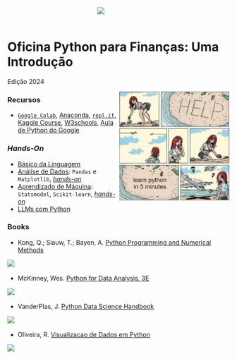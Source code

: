 <img src="http://meusite.mackenzie.br/rogerio/mackenzie_logo/UPM.2_horizontal_vermelho.jpg" width=300, align="right"> 

<br>
<br>


# Oficina Python para Finanças: Uma Introdução  
Edição 2024

<img src="https://github.com/Rogerio-mack/Oficina_Python_para_Financas/blob/main/figs/LearnPythonHAHAHA.png?raw=true" width=250, align="right"> 

### Recursos
* [`Google Colab`](https://colab.research.google.com/notebooks/intro.ipynb), [Anaconda](https://www.anaconda.com/), 
[`repl.it`](https://replit.com/), [Kaggle Course](https://www.kaggle.com/learn), [W3schools](https://www.w3schools.com/python/default.asp),
[Aula de Python do Google](https://developers.google.com/edu/python?hl=pt-br)

### *Hands-On*
* [Básico da Linguagem](https://colab.research.google.com/github/Rogerio-mack/Oficina_Python_para_Financas/blob/main/Basico.ipynb)
* [Análise de Dados](http://meusite.mackenzie.br/rogerio/MyBook/_build/html/intro.html): `Pandas` e `Matplotlib`, [*hands-on*](https://colab.research.google.com/github/Rogerio-mack/Oficina_Python_para_Financas/blob/main/Hands_on.ipynb)
* [Aprendizado de Máquina](https://github.com/Rogerio-mack/Machine-Learning-I): `Statsmodel`, `Scikit-learn`, [*hands-on*](https://colab.research.google.com/github/Rogerio-mack/Oficina_Python_para_Financas/blob/main/Hands_ML.ipynb)
* [LLMs com Python](https://colab.research.google.com/github/Rogerio-mack/Oficina_Python_para_Financas/blob/main/LLM_API_Python.ipynb)

### Books

* Kong, Q.; Siauw, T.; Bayen, A. [Python Programming and Numerical Methods](https://pythonnumericalmethods.berkeley.edu/notebooks/Index.html)

<img src="https://pythonnumericalmethods.berkeley.edu/_images/book_cover.jpg" width="150"/>

* McKinney, Wes. [Python for Data Analysis, 3E](https://wesmckinney.com/book/)

<img src="https://wesmckinney.com/book/images/cover.png" width="140"/>

* VanderPlas, J. [Python Data Science Handbook](https://jakevdp.github.io/PythonDataScienceHandbook/)

<img src="https://jakevdp.github.io/PythonDataScienceHandbook/figures/PDSH-cover.png" width="160"/>

* Oliveira, R. [Visualizacao de Dados em Python](https://github.com/Rogerio-mack/Visualizacao-de-Dados-em-Python) 

<img src="https://m.media-amazon.com/images/I/51Beqtk4C-L._SX598_BO1,204,203,200_.jpg" width="150"/>




